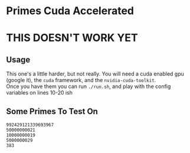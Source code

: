 # Primes Cuda Accelerated

# THIS DOESN'T WORK YET

## Usage

This one's a little harder, but not really. You will need a cuda enabled gpu (google it), the `cuda` framework, and the `nvidia-cuda-toolkit`.  
Once you have them you can run `./run.sh`, and play with the config variables on lines 10-20 ish

## Some Primes To Test On

    992429121339693967
    50000000021
    10000000019
    5000000029
    383
